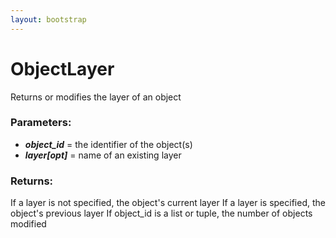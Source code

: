 ```yaml
---
layout: bootstrap
---
```


# ObjectLayer

Returns or modifies the layer of an object
        

### Parameters:

- ***object_id*** = the identifier of the object(s)
- ***layer[opt]*** = name of an existing layer
        

### Returns:


If a layer is not specified, the object's current layer
If a layer is specified, the object's previous layer
If object_id is a list or tuple, the number of objects modified
        
